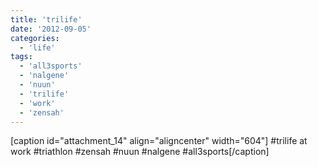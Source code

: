 ```yaml
---
title: 'trilife'
date: '2012-09-05'
categories:
  - 'life'
tags:
  - 'all3sports'
  - 'nalgene'
  - 'nuun'
  - 'trilife'
  - 'work'
  - 'zensah'
---
```


\[caption id="attachment_14" align="aligncenter" width="604"\] #trilife at work #triathlon #zensah #nuun #nalgene #all3sports\[/caption\]

